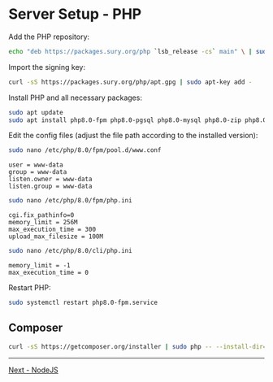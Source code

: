 # Server Setup - PHP

Add the PHP repository:

```sh
echo "deb https://packages.sury.org/php `lsb_release -cs` main" \ | sudo tee /etc/apt/sources.list.d/php.list
```

Import the signing key:

```sh
curl -sS https://packages.sury.org/php/apt.gpg | sudo apt-key add -
```

Install PHP and all necessary packages:

```sh
sudo apt update
sudo apt install php8.0-fpm php8.0-pgsql php8.0-mysql php8.0-zip php8.0-curl php8.0-mbstring php8.0-xml php8.0-intl php8.0-gd php8.0-imagick
```

Edit the config files (adjust the file path according to the installed version):

```sh
sudo nano /etc/php/8.0/fpm/pool.d/www.conf
```

```plaintext
user = www-data
group = www-data
listen.owner = www-data
listen.group = www-data
```

```sh
sudo nano /etc/php/8.0/fpm/php.ini
```

```plaintext
cgi.fix_pathinfo=0
memory_limit = 256M
max_execution_time = 300
upload_max_filesize = 100M
```

```sh
sudo nano /etc/php/8.0/cli/php.ini
```

```plaintext
memory_limit = -1
max_execution_time = 0
```

Restart PHP:

```sh
sudo systemctl restart php8.0-fpm.service
```

## Composer

```sh
curl -sS https://getcomposer.org/installer | sudo php -- --install-dir=/usr/local/bin/ --filename=composer
```


---


[Next - NodeJS](05-nodejs.md)
